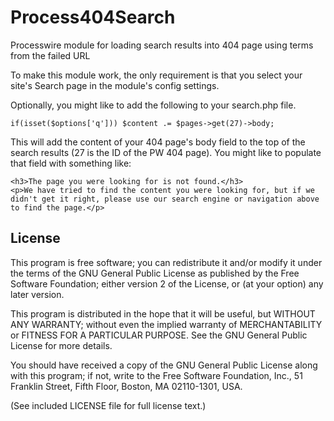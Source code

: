 Process404Search
================

Processwire module for loading search results into 404 page using terms from the failed URL

To make this module work, the only requirement is that you select your site's Search page in the module's config settings.

Optionally, you might like to add the following to your search.php file.
```
if(isset($options['q'])) $content .= $pages->get(27)->body;
```
This will add the content of your 404 page's body field to the top of the search results (27 is the ID of the PW 404 page). You might like to populate that field with something like:

```
<h3>The page you were looking for is not found.</h3>
<p>We have tried to find the content you were looking for, but if we didn't get it right, please use our search engine or navigation above to find the page.</p>
```

## License

This program is free software; you can redistribute it and/or
modify it under the terms of the GNU General Public License
as published by the Free Software Foundation; either version 2
of the License, or (at your option) any later version.

This program is distributed in the hope that it will be useful,
but WITHOUT ANY WARRANTY; without even the implied warranty of
MERCHANTABILITY or FITNESS FOR A PARTICULAR PURPOSE.  See the
GNU General Public License for more details.

You should have received a copy of the GNU General Public License
along with this program; if not, write to the Free Software
Foundation, Inc., 51 Franklin Street, Fifth Floor, Boston, MA  02110-1301, USA.

(See included LICENSE file for full license text.)